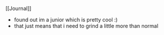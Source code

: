 [[Journal]]
- found out im a junior which is pretty cool :)
- that just means that i need to grind a little more than normal